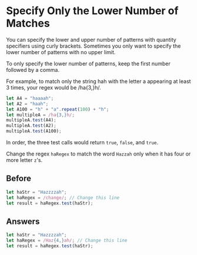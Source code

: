 # Specify Only the Lower Number of Matches
You can specify the lower and upper number of patterns with quantity specifiers using curly brackets. 
Sometimes you only want to specify the lower number of patterns with no upper limit.

To only specify the lower number of patterns, keep the first number followed by a comma.

For example, to match only the string hah with the letter a appearing at least 3 times, your regex would be /ha{3,}h/.
```javascript
let A4 = "haaaah";
let A2 = "haah";
let A100 = "h" + "a".repeat(100) + "h";
let multipleA = /ha{3,}h/;
multipleA.test(A4);
multipleA.test(A2);
multipleA.test(A100);
```
In order, the three test calls would return `true`, `false`, and `true`.

Change the regex `haRegex` to match the word `Hazzah` only when it has four or more letter `z`'s.

## Before
```javascript
let haStr = "Hazzzzah";
let haRegex = /change/; // Change this line
let result = haRegex.test(haStr);
```
## Answers
```javascript
let haStr = "Hazzzzah";
let haRegex = /Haz{4,}ah/; // Change this line
let result = haRegex.test(haStr);
```
